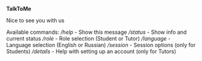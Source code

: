 **TalkToMe** 

Nice to see you with us

Available commands:
*/help* - Show this message
*/status* - Show info and current status
*/role* - Role selection (Student or Tutor)
*/language* - Language selection (English or Russian)
*/session* - Session options (only for Students)
*/details* - Help with setting up an account (only for Tutors)
 

